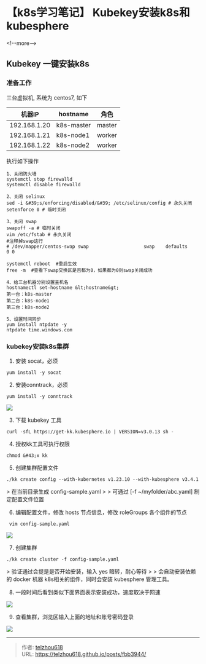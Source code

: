 # 【k8s学习笔记】 Kubekey安装k8s和kubesphere


&lt;!--more--&gt;

## Kubekey 一键安装k8s

### 准备工作

三台虚拟机, 系统为 centos7, 如下

| 机器IP         | hostname   | 角色     |
| ------------ | ---------- | ------ |
| 192.168.1.20 | k8s-master | master |
| 192.168.1.21 | k8s-node1  | worker |
| 192.168.1.22 | k8s-node2  | worker |

执行如下操作

```shell
1、关闭防火墙
systemctl stop firewalld
systemctl disable firewalld

2、关闭 selinux
sed -i &#39;s/enforcing/disabled/&#39; /etc/selinux/config # 永久关闭
setenforce 0 # 临时关闭

3、关闭 swap
swapoff -a # 临时关闭
vim /etc/fstab # 永久关闭
#注释掉swap这行
# /dev/mapper/centos-swap swap                    swap    defaults        0 0

systemctl reboot  #重启生效
free -m  #查看下swap交换区是否都为0，如果都为0则swap关闭成功

4、给三台机器分别设置主机名
hostnamectl set-hostname &lt;hostname&gt;
第一台：k8s-master
第二台：k8s-node1
第三台：k8s-node2

5、设置时间同步
yum install ntpdate -y
ntpdate time.windows.com
```

### kubekey安装k8s集群

1. 安装 socat，必须

```shell
yum install -y socat
```

2. 安装conntrack，必须

```shell
yum install -y conntrack
```

![](https://raw.gitmirror.com/telzhou618/images/main/img03/20240506232906.png)



3. 下载 kubekey 工具

```shell
curl -sfL https://get-kk.kubesphere.io | VERSION=v3.0.13 sh -
```

4. 授权kk工具可执行权限

```shell
chmod &#43;x kk
```

5. 创建集群配置文件

```shell
./kk create config --with-kubernetes v1.23.10 --with-kubesphere v3.4.1
```

&gt; 在当前目录生成  config-sample.yaml
&gt; 
&gt; 可通过  [-f ~/myfolder/abc.yaml] 制定配置文件位置

6. 编辑配置文件，修改 hosts 节点信息，修改 roleGroups 各个组件的节点

```shell
 vim config-sample.yaml 
```

![](https://raw.gitmirror.com/telzhou618/images/main/img03/20240506195049.png)

7. 创建集群

```shell
./kk create cluster -f config-sample.yaml
```

&gt; 验证通过会提是是否开始安装，输入 yes 暗转，耐心等待
&gt; 
&gt; 会自动安装依赖的 docker 机器 k8s相关的组件，同时会安装 kubesphere 管理工具。

8. 一段时间后看到类似下面界面表示安装成功，速度取决于网速

![](https://raw.gitmirror.com/telzhou618/images/main/img03/20240506195352.png)

9. 查看集群，浏览区输入上面的地址和账号密码登录

![](https://raw.gitmirror.com/telzhou618/images/main/img03/20240506232253.png)


---

> 作者: [telzhou618](https://github.com/telzhou618)  
> URL: https://telzhou618.github.io/posts/fbb3944/  

